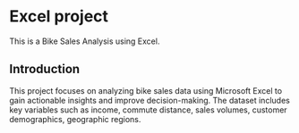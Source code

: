 # Excel project
This is a Bike Sales Analysis using Excel.

## Introduction
This project focuses on analyzing bike sales data using Microsoft Excel to gain actionable insights and improve decision-making. The dataset includes key variables such as income, commute distance, sales volumes, customer demographics, geographic regions.





